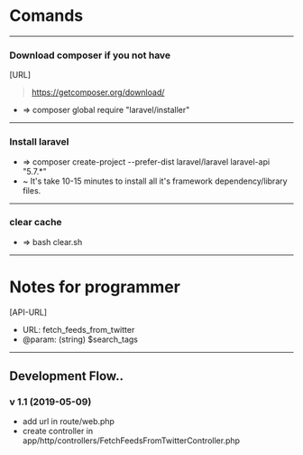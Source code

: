 # Comands

---
### Download composer if you not have
[URL]
>https://getcomposer.org/download/
- => composer global require "laravel/installer"


---
### Install laravel 
- => composer create-project --prefer-dist laravel/laravel laravel-api "5.7.*"
- ~ It's take 10-15 minutes to install all it's framework dependency/library files.


---
### clear cache
- => bash clear.sh

---
# Notes for programmer


[API-URL]
- URL: fetch_feeds_from_twitter
- @param: (string) $search_tags


---
## Development Flow..

### v 1.1 (2019-05-09)
- add url in route/web.php
- create controller in app/http/controllers/FetchFeedsFromTwitterController.php